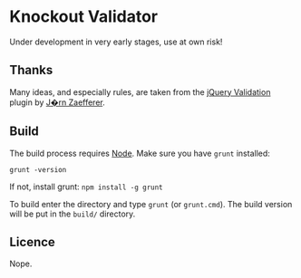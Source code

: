 # Knockout Validator
Under development in very early stages, use at own risk!

## Thanks
Many ideas, and especially rules, are taken from the [jQuery Validation](https://github.com/jzaefferer/jquery-validation) plugin by [J�rn Zaefferer](https://github.com/jzaefferer).

## Build
The build process requires [Node](http://nodejs.org/). Make sure you have `grunt` installed:

    grunt -version

If not, install grunt: `npm install -g grunt`

To build enter the directory and type `grunt` (or `grunt.cmd`). The build version will be put in the `build/` directory.

## Licence
Nope.
